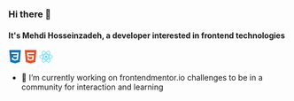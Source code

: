 ### Hi there 👋

#### It's Mehdi Hosseinzadeh, a developer interested in frontend technologies

[<img alt="CSS3" width="24px" src="./icons/css3.svg" />](https://www.w3.org/Style/CSS/) 
[<img alt="HTML5" width="24px" src="./icons/html5.svg" />](https://html.spec.whatwg.org/multipage/) 
[<img alt="React" width="24px" src="./icons/react.svg" />](https://reactjs.org/) 

- 🔭 I’m currently working on frontendmentor.io challenges to be in a community for interaction and learning

<!--
**siavhnz/siavhnz** is a ✨ _special_ ✨ repository because its `README.md` (this file) appears on your GitHub profile.

Here are some ideas to get you started:

- 🔭 I’m currently working on challenges on frontendmentor.io to be in a community for interaction and learning
- 🌱 I’m currently learning ...
- 👯 I’m looking to collaborate on ...
- 🤔 I’m looking for help with ...
- 💬 Ask me about ...
- 📫 How to reach me: ...
- 😄 Pronouns: ...
- ⚡ Fun fact: ...
-->
